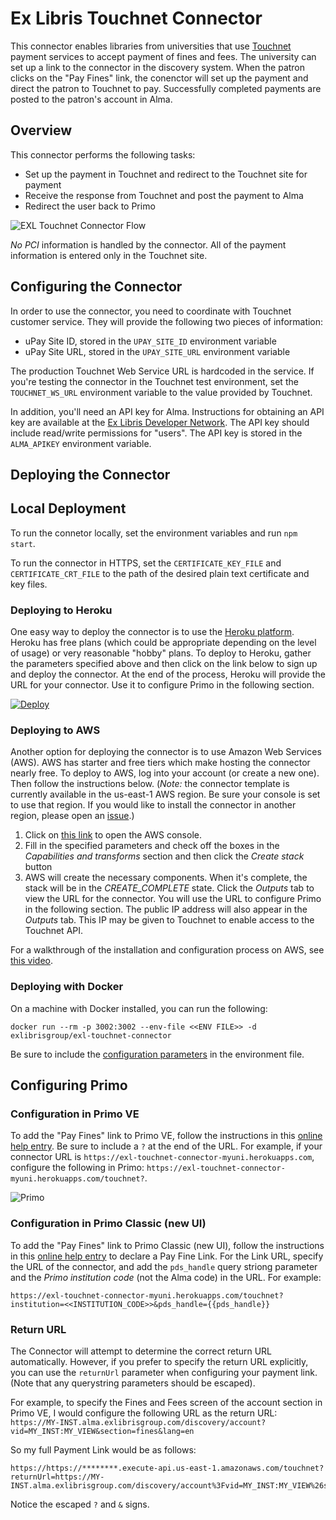 # Ex Libris Touchnet Connector
This connector enables libraries from universities that use [Touchnet](https://www.touchnet.com/en) payment services to accept payment of fines and fees. The university can set up a link to the connector in the discovery system. When the patron clicks on the "Pay Fines" link, the conenctor will set up the payment and direct the patron to Touchnet to pay. Successfully completed payments are posted to the patron's account in Alma.

## Overview
This connector performs the following tasks:
* Set up the payment in Touchnet and redirect to the Touchnet site for payment
* Receive the response from Touchnet and post the payment to Alma
* Redirect the user back to Primo

![EXL Touchnet Connector Flow](https://i.postimg.cc/R04xpMGJ/exl-touchnet-flow.png)

*No PCI* information is handled by the connector. All of the payment information is entered only in the Touchnet site.

## Configuring the Connector
In order to use the connector, you need to coordinate with Touchnet customer service. They will provide the following two pieces of information:
* uPay Site ID, stored in the `UPAY_SITE_ID` environment variable
* uPay Site URL, stored in the `UPAY_SITE_URL` environment variable

The production Touchnet Web Service URL is hardcoded in the service. If you're testing the connector in the Touchnet test environment, set the `TOUCHNET_WS_URL` environment variable to the value provided by Touchnet.

In addition, you'll need an API key for Alma. Instructions for obtaining an API key are available at the [Ex Libris Developer Network](https://developers.exlibrisgroup.com/alma/apis). The API key should include read/write permissions for "users". The API key is stored in the `ALMA_APIKEY` environment variable.

## Deploying the Connector

## Local Deployment
To run the connetor locally, set the environment variables and run `npm start`.

To run the connector in HTTPS, set the `CERTIFICATE_KEY_FILE` and `CERTIFICATE_CRT_FILE` to the path of the desired plain text certificate and key files.

### Deploying to Heroku
One easy way to deploy the connector is to use the [Heroku platform](https://heroku.com). Heroku has free plans (which could be appropriate depending on the level of usage) or very reasonable "hobby" plans. To deploy to Heroku, gather the parameters specified above and then click on the link below to sign up and deploy the connector. At the end of the process, Heroku will provide the URL for your connector. Use it to configure Primo in the following section.

[![Deploy](https://www.herokucdn.com/deploy/button.svg)](https://heroku.com/deploy)

### Deploying to AWS
Another option for deploying the connector is to use Amazon Web Services (AWS). AWS has starter and free tiers which make hosting the connector nearly free. To deploy to AWS, log into your account (or create a new one). Then follow the instructions below. (_Note:_ the connector template is currently available in the us-east-1 AWS region. Be sure your console is set to use that region. If you would like to install the connector in another region, please open an [issue](https://github.com/ExLibrisGroup/exl-touchnet-connector/issues).)

1. Click on [this link](https://console.aws.amazon.com/cloudformation/home?#/stacks/create/review?templateURL=https://almadtest.s3.amazonaws.com/sam/exl-touchnet-connector/cloudformation.packaged.yaml&stackName=ExlTouchnetConnector) to open the AWS console.
1. Fill in the specified parameters and check off the boxes in the *Capabilities and transforms* section and then click the *Create stack* button
1. AWS will create the necessary components. When it's complete, the stack will be in the *CREATE_COMPLETE* state. Click the *Outputs* tab to view the URL for the connector. You will use the URL to configure Primo in the following section. The public IP address will also appear in the *Outputs* tab. This IP may be given to Touchnet to enable access to the Touchnet API.

For a walkthrough of the installation and configuration process on AWS, see [this video](https://youtu.be/9TJiIljRTro).

### Deploying with Docker
On a machine with Docker installed, you can run the following:
```
docker run --rm -p 3002:3002 --env-file <<ENV FILE>> -d exlibrisgroup/exl-touchnet-connector
```

Be sure to include the [configuration parameters](#configuring-the-connector) in the environment file.

## Configuring Primo

### Configuration in Primo VE
To add the "Pay Fines" link to Primo VE, follow the instructions in this [online help entry](https://knowledge.exlibrisgroup.com/Primo/Product_Documentation/020Primo_VE/Library_Card_Configuration/Configuring_the_Pay_Fine_Link_for_Primo_VE). Be sure to include a `?` at the end of the URL. For example, if your connector URL is `https://exl-touchnet-connector-myuni.herokuapps.com`, configure the following in Primo: `https://exl-touchnet-connector-myuni.herokuapps.com/touchnet?`.

![Primo](https://i.postimg.cc/CK7TWW6P/exl-touchnet-primo.png)

### Configuration in Primo Classic (new UI)
To add the "Pay Fines" link to Primo Classic (new UI), follow the instructions in this [online help entry](https://knowledge.exlibrisgroup.com/Alma/Product_Documentation/010Alma_Online_Help_(English)/060Alma-Primo_Integration/040Configuring_the_Primo_Front_End_for_an_Alma_Data_Source/070My_Account#Configuring_the_Pay_Fine_Link) to declare a Pay Fine Link. For the Link URL, specify the URL of the connector, and add the `pds_handle` query striong parameter and the *Primo institution code* (not the Alma code) in the URL. For example:
```
https://exl-touchnet-connector-myuni.herokuapps.com/touchnet?institution=<<INSTITUTION_CODE>>&pds_handle={{pds_handle}}
```

### Return URL
The Connector will attempt to determine the correct return URL automatically. However, if you prefer to specify the return URL explicitly, you can use the `returnUrl` parameter when configuring your payment link. (Note that any querystring parameters should be escaped).

For example, to specify the Fines and Fees screen of the account section in Primo VE, I would configure the following URL as the return URL: `https://MY-INST.alma.exlibrisgroup.com/discovery/account?vid=MY_INST:MY_VIEW&section=fines&lang=en`

So my full Payment Link would be as follows:
```
https://https://********.execute-api.us-east-1.amazonaws.com/touchnet?returnUrl=https://MY-INST.alma.exlibrisgroup.com/discovery/account%3Fvid=MY_INST:MY_VIEW%26section=fines%26lang=en
```

Notice the escaped `?` and `&` signs.
